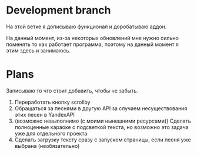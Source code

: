 # Development branch
На этой ветке я дописываю функционал и доробатываю аддон.

На данный момент, из-за некоторых обновлений мне нужно сильно поменять то как работает программа, поэтому на данный момент я этим здесь и занимаюсь.

# Plans
Записываю то что стоит добавить, чтобы не забыть.
1. Переработать кнопку scrollby
2. Обращаться за песнями в другую API за случаем несуществования этих песен в YandexAPI
3. (возможно невыполнимо (с моими нынешними ресурсами)) Сделать полноценные караоке с подсветкой текста, но возможно это задача уже для отдельного проекта
4. Сделать загрузку тексту сразу с запуском страницы, если песня уже выбрана (необязательно)
